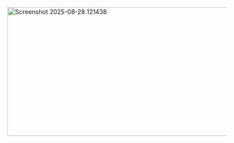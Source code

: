 <img width="605" height="295" alt="Screenshot 2025-08-28 121438" src="https://github.com/user-attachments/assets/4b7a3826-4eac-47c3-9b47-7552b6cbf683" />
